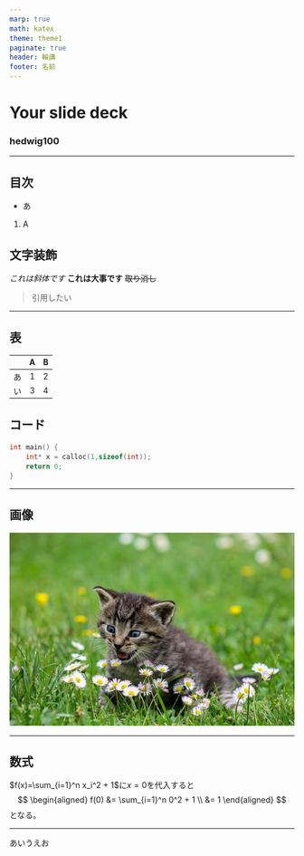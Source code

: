 ```yaml
---
marp: true
math: katex
theme: theme1
paginate: true
header: 輪講
footer: 名前
---
```


<!--
_class: first-page
-->

# Your slide deck
### hedwig100

---
## 目次

- あ
1. A

## 文字装飾

*これは斜体です*
**これは大事です**
~~取り消し~~
> 引用したい

--- 
## 表

<!--
_class: centering-table
-->

| | A | B |
| :- |:--: | :--: |
|あ|1|2|
|い|3|4|

## コード

```C 
int main() {
    int* x = calloc(1,sizeof(int));
    return 0;
}
```

---
## 画像
![bg right:50%](images/cat.jpg)  

---
## 数式
$f(x)=\sum_{i=1}^n x_i^2 + 1$に$x=0$を代入すると
$$
\begin{aligned}
f(0) &= \sum_{i=1}^n 0^2 + 1 \\
&= 1
\end{aligned}
$$
となる。

---

あいうえお
<i class="bi bi-arrow-right"></i>
